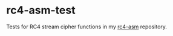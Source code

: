 # rc4-asm-test
Tests for RC4 stream cipher functions in
my [rc4-asm](https://github.com/aelfimow/rc4-asm) repository.

